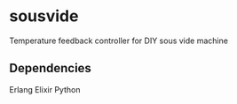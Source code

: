 # sousvide
Temperature feedback controller for DIY sous vide machine

## Dependencies
Erlang
Elixir
Python
